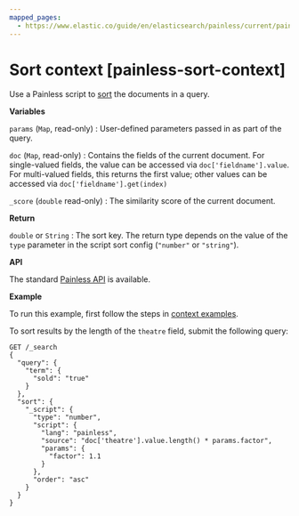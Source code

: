 ```yaml
---
mapped_pages:
  - https://www.elastic.co/guide/en/elasticsearch/painless/current/painless-sort-context.html
---
```


# Sort context [painless-sort-context]

Use a Painless script to [sort](/reference/elasticsearch/rest-apis/sort-search-results.md) the documents in a query.

**Variables**

`params` (`Map`, read-only)
:   User-defined parameters passed in as part of the query.

`doc` (`Map`, read-only)
:   Contains the fields of the current document. For single-valued fields, the value can be accessed via `doc['fieldname'].value`. For multi-valued fields, this returns the first value; other values can be accessed via `doc['fieldname'].get(index)`

`_score` (`double` read-only)
:   The similarity score of the current document.

**Return**

`double` or `String`
:   The sort key. The return type depends on the value of the `type` parameter in the script sort config (`"number"` or `"string"`).

**API**

The standard [Painless API](https://www.elastic.co/guide/en/elasticsearch/painless/current/painless-api-reference-shared.html) is available.

**Example**

To run this example, first follow the steps in [context examples](/reference/scripting-languages/painless/painless-context-examples.md).

To sort results by the length of the `theatre` field, submit the following query:

```console
GET /_search
{
  "query": {
    "term": {
      "sold": "true"
    }
  },
  "sort": {
    "_script": {
      "type": "number",
      "script": {
        "lang": "painless",
        "source": "doc['theatre'].value.length() * params.factor",
        "params": {
          "factor": 1.1
        }
      },
      "order": "asc"
    }
  }
}
```

